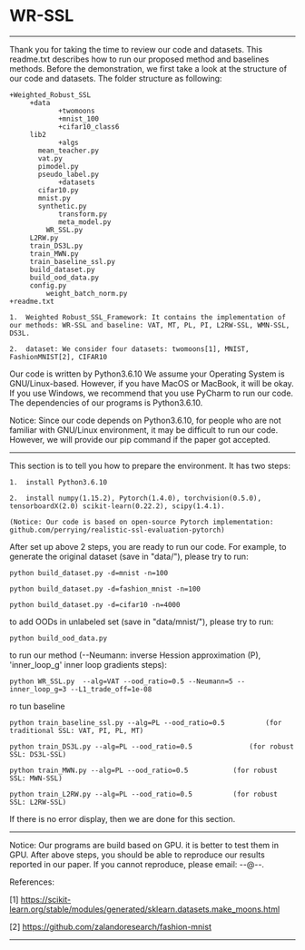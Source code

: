 # WR-SSL

----------------------------------------------------------------------------------------
Thank you for taking the time to review our code and datasets. This readme.txt describes how to run our proposed method and baselines methods. Before the demonstration, we first take a look at the structure of our code and datasets. The folder structure as following:

	+Weighted_Robust_SSL
	     +data
                +twomoons
                +mnist_100
                +cifar10_class6
	     lib2
                +algs
		   mean_teacher.py
		   vat.py
		   pimodel.py
		   pseudo_label.py
                +datasets
		   cifar10.py
		   mnist.py
		   synthetic.py
                transform.py
                meta_model.py
             WR_SSL.py
	     L2RW.py
	     train_DS3L.py
	     train_MWN.py
	     train_baseline_ssl.py
	     build_dataset.py
	     build_ood_data.py
	     config.py
             weight_batch_norm.py
	+readme.txt

    1.  Weighted Robust_SSL_Framework: It contains the implementation of our methods: WR-SSL and baseline: VAT, MT, PL, PI, L2RW-SSL, WMN-SSL, DS3L.
    
    2.  dataset: We consider four datasets: twomoons[1], MNIST, FashionMNIST[2], CIFAR10

Our code is written by Python3.6.10 We assume your Operating System is GNU/Linux-based. However, if you have MacOS or MacBook, it will be okay. If you use Windows, we recommend that you use PyCharm to run our code. The dependencies of our programs is Python3.6.10.

Notice: Since our code depends on Python3.6.10, for people who are not familiar with GNU/Linux environment, it may be difficult to run our code. However, we will provide our pip command if the paper got accepted.

----------------------------------------------------------------------------------------
This section is to tell you how to prepare the environment. It has two steps:

    1.  install Python3.6.10
    
    2.  install numpy(1.15.2), Pytorch(1.4.0), torchvision(0.5.0), tensorboardX(2.0) scikit-learn(0.22.2), scipy(1.4.1).
    
    (Notice: Our code is based on open-source Pytorch implementation: github.com/perrying/realistic-ssl-evaluation-pytorch)

After set up above 2 steps, you are ready to run our code. For example, to generate the original dataset (save in "data/"), please try to run:

    python build_dataset.py -d=mnist -n=100
    
    python build_dataset.py -d=fashion_mnist -n=100
    
    python build_dataset.py -d=cifar10 -n=4000

to add OODs in unlabeled set (save in "data/mnist/"), please try to run:

    python build_ood_data.py

to run our method (--Neumann: inverse Hession approximation (P), 'inner_loop_g' inner loop gradients steps):

    python WR_SSL.py  --alg=VAT --ood_ratio=0.5 --Neumann=5 --inner_loop_g=3 --L1_trade_off=1e-08 

ro tun baseline

    python train_baseline_ssl.py --alg=PL --ood_ratio=0.5          (for traditional SSL: VAT, PI, PL, MT)
    
    python train_DS3L.py --alg=PL --ood_ratio=0.5	           (for robust SSL: DS3L-SSL)
    
    python train_MWN.py --alg=PL --ood_ratio=0.5		   (for robust SSL: MWN-SSL)
    
    python train_L2RW.py --alg=PL --ood_ratio=0.5		   (for robust SSL: L2RW-SSL)

If there is no error display, then we are done for this section.

----------------------------------------------------------------------------------------

Notice: Our programs are build based on GPU. it is better to test them in GPU. After above steps, you should be able to reproduce our results reported  in our paper. If you cannot reproduce, please email: --@--.

References:

[1] https://scikit-learn.org/stable/modules/generated/sklearn.datasets.make_moons.html

[2] https://github.com/zalandoresearch/fashion-mnist

----------------------------------------------------------------------------------------
